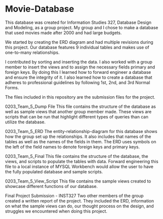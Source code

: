 # Movie-Database

This database was created for Information Studies 327, Database Design and Modeling, as a group project.
My group and I chose to make a database that used movies made after 2000 and had large budgets.

We started by creating the ERD diagram and had multiple revisions during this project.
Our database features 9 individual tables and makes use of one-to-many relationships.

I contributed by sorting and inserting the data. I also worked with a group member to insert the views and to assign the necessary fields primary and foreign keys. By doing this I learned how to forward engineer a database and ensure the integrity of it. 
I also learned how to create a database that adheres to professional guidelines by following 1st, 2nd, and 3rd Normal Forms.

The files included in this repository are the submission files for the project.

0203_Team_5_Dump File
This file contains the structure of the database as well as sample views that another group member made. 
These views are scripts that can be run that highlight different types of queries than can utilize the database.

0203_Team_5_ERD
The entity-relationship-diagram for this database shows how the group set up the relationships. 
It also includes that names of the tables as well as the names of the fields in them.
The ERD uses symbols on the left of the field names to denote foreign keys and primary keys.

0203_Team_5_Final
This file contains the structure of the database, the views, and scripts to populate the tables with data.
Forward engineering this file to a local instance of MYSQL Workbench would allow the user to have the fully populated database and sample scripts.

0203_Team_5_View_Script
This file contains the sample views created to showcase different functions of our database.

Final Project Submission - INST327
Two other members of the group created a written report of the project. 
They included the ERD, information on what the sample views can do, our thought process on the design, and struggles we encountered when doing this project.
